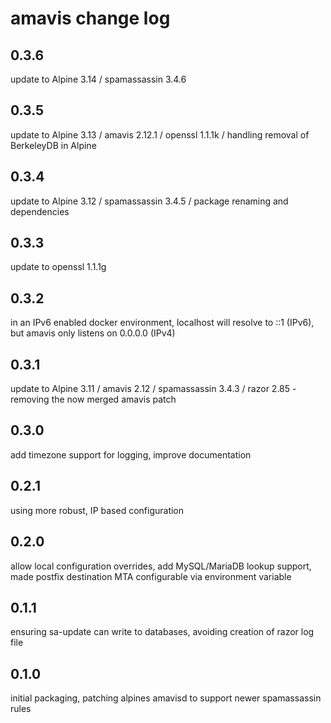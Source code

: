 # amavis change log

## 0.3.6
update to Alpine 3.14 / spamassassin 3.4.6

## 0.3.5
update to Alpine 3.13 / amavis 2.12.1 / openssl 1.1.1k / handling removal of BerkeleyDB in Alpine

## 0.3.4
update to Alpine 3.12 / spamassassin 3.4.5 / package renaming and dependencies

## 0.3.3
update to openssl 1.1.1g

## 0.3.2
in an IPv6 enabled docker environment, localhost will resolve to ::1 (IPv6), but amavis only listens on 0.0.0.0 (IPv4)

## 0.3.1
update to Alpine 3.11 / amavis 2.12 / spamassassin 3.4.3 / razor 2.85 - removing the now merged amavis patch

## 0.3.0
add timezone support for logging, improve documentation

## 0.2.1
using more robust, IP based configuration

## 0.2.0
allow local configuration overrides, add MySQL/MariaDB lookup support, made
postfix destination MTA configurable via environment variable

## 0.1.1
ensuring sa-update can write to databases, avoiding creation of razor log file

## 0.1.0
initial packaging, patching alpines amavisd to support newer spamassassin rules

